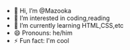 - 👋 Hi, I’m @Mazooka
- 👀 I’m interested in coding,reading
- 🌱 I’m currently learning HTML,CSS,etc
- 😄 Pronouns: he/him
- ⚡ Fun fact: I'm cool

<!---
Mazooka/Mazooka is a ✨ special ✨ repository because its `README.md` (this file) appears on your GitHub profile.
You can click the Preview link to take a look at your changes.
--->
